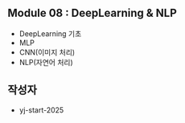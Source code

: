 ## Module 08 : DeepLearning & NLP
- DeepLearning 기초
- MLP
- CNN(이미지 처리)
- NLP(자연어 처리)

## 작성자
- yj-start-2025
